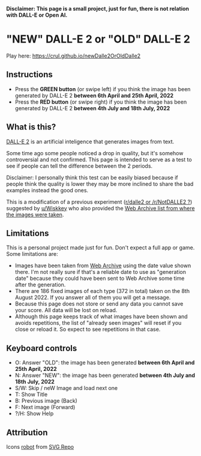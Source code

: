 **Disclaimer: This page is a small project, just for fun, there is not relation with DALL-E or Open AI.**

# "NEW" DALL-E 2 or "OLD" DALL-E 2

Play here: https://crul.github.io/newDalle2OrOldDalle2

## Instructions

- Press the **GREEN button** (or swipe left) if you think the image has been generated by DALL-E 2 **between 6th April and 25th April, 2022**
- Press the **RED button** (or swipe right) if you think the image has been generated by DALL-E 2 **between 4th July and 18th July, 2022**

## What is this?

[DALL-E 2](https://en.wikipedia.org/wiki/DALL-E) is an artificial inteligence that generates images from text.

Some time ago some people noticed a drop in quality, but it's somehow controversial and not confirmed. This page is intended to serve as a test to see if people can tell the difference between the 2 periods.

Disclaimer: I personally think this test can be easily biased because if people think the quality is lower they may be more inclined to share the bad examples instead the good ones.

This is a modification of a previous experiment ([r/dalle2 or /r/NotDALLE2 ?](https://crul.github.io/rDalle2OrRNotDalle2/)) suggested by [u/Wiskkey](https://www.reddit.com/r/dalle2/comments/w7k1ly/can_you_tell_the_difference_between_rdalle2_and/ii5rias/) who also provided the [Web Archive list from where the images were taken](https://web.archive.org/web/*/labs.openai.com/s*).

## Limitations

This is a personal project made just for fun. Don't expect a full app or game. Some limitations are:

- Images have been taken from [Web Archive](https://web.archive.org/web/*/labs.openai.com/s*) using the date value shown there. I'm not really sure if that's a reliable date to use as "generation date" because they could have been sent to Web Archive some time after the generation.
- There are 186 fixed images of each type (372 in total) taken on the 8th August 2022. If you answer all of them you will get a message.
- Because this page does not store or send any data you cannot save your score. All data will be lost on reload.
- Although this page keeps track of what images have been shown and avoids repetitions, the list of "already seen images" will reset if you close or reload it. So expect to see repetitions in that case.

## Keyboard controls

- O: Answer "OLD": the image has been generated **between 6th April and 25th April, 2022**
- N: Answer "NEW": the image has been generated **between 4th July and 18th July, 2022**
- S/W: Skip / neW Image and load next one
- T: Show Title
- B: Previous image (Back)
- F: Next image (Forward)
- ?/H: Show Help

## Attribution

Icons [robot](https://www.svgrepo.com/svg/18606/robot) from [SVG Repo](https://www.svgrepo.com)
